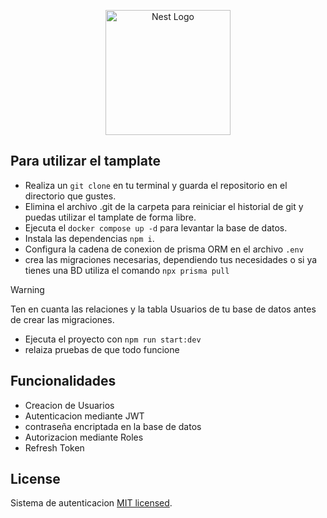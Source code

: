<p align="center">
  <a href="http://nestjs.com/" target="blank"><img src="https://nestjs.com/img/logo-small.svg" width="200" alt="Nest Logo" /></a>
</p>

[circleci-image]: https://img.shields.io/circleci/build/github/nestjs/nest/master?token=abc123def456
[circleci-url]: https://circleci.com/gh/nestjs/nest

## Para utilizar el tamplate

- Realiza un `git clone` en tu terminal y guarda el repositorio en el directorio que gustes.
- Elimina el archivo .git de la carpeta para reiniciar el historial de git y puedas utilizar el tamplate de forma libre.
- Ejecuta el `docker compose up -d` para levantar la base de datos.
- Instala las dependencias `npm i`.
- Configura la cadena de conexion de prisma ORM en el archivo `.env`
- crea las migraciones necesarias, dependiendo tus necesidades o si ya tienes una BD utiliza el comando `npx prisma pull`

> [!WARNING]  
> Ten en cuanta las relaciones y la tabla Usuarios de tu base de datos antes de crear las migraciones.

- Ejecuta el proyecto con `npm run start:dev`
- relaiza pruebas de que todo funcione


## Funcionalidades

- Creacion de Usuarios
- Autenticacion mediante JWT
- contraseña encriptada en la base de datos
- Autorizacion mediante Roles
- Refresh Token



## License

Sistema de autenticacion [MIT licensed](LICENSE).
